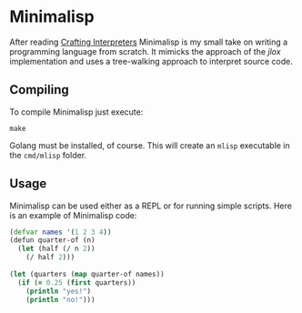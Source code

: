 # Minimalisp

After reading [Crafting Interpreters](www.craftinginterpreters.com) Minimalisp is my small take
on writing a programming language from scratch. It mimicks the approach of the *jlox* implementation
and uses a tree-walking approach to interpret source code.

## Compiling

To compile Minimalisp just execute:

```
make
```

Golang must be installed, of course. This will create an `mlisp` executable in the `cmd/mlisp` folder.

## Usage

Minimalisp can be used either as a REPL or for running simple scripts. Here is an example of Minimalisp code:

```clojure
(defvar names '(1 2 3 4))
(defun quarter-of (n)
  (let (half (/ n 2))
    (/ half 2)))
  
(let (quarters (map quarter-of names))
  (if (= 0.25 (first quarters))
    (println "yes!")
    (println "no!")))
```
